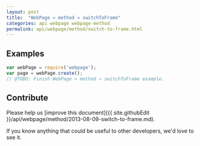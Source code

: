 ```yaml
---
layout: post
title:  "WebPage » method » switchToFrame"
categories: api webpage webpage-method
permalink: api/webpage/method/switch-to-frame.html
---
```


## Examples

```javascript
var webPage = require('webpage');
var page = webPage.create();
// @TODO: Finish WebPage » method » switchToFrame example.
```

## Contribute

Please help us [improve this document]({{ site.githubEdit }}/api/webpage/method/2013-08-09-switch-to-frame.md).

If you know anything that could be useful to other developers, we'd love to see it.


